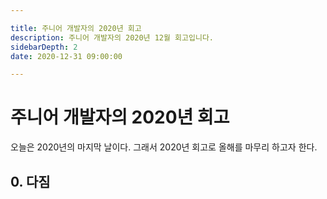 ```yaml
---

title: 주니어 개발자의 2020년 회고
description: 주니어 개발자의 2020년 12월 회고입니다.
sidebarDepth: 2
date: 2020-12-31 09:00:00

---
```


# 주니어 개발자의 2020년 회고

오늘은 2020년의 마지막 날이다.
그래서 2020년 회고로 올해를 마무리 하고자 한다.

## 0. 다짐




